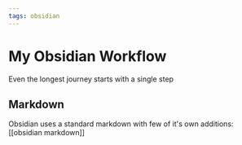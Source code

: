 ```yaml
---
tags: obsidian
---
```


# My Obsidian Workflow

Even the longest journey starts with a single step

## Markdown

Obsidian uses a standard markdown with few of it's own additions: [[obsidian markdown]]
